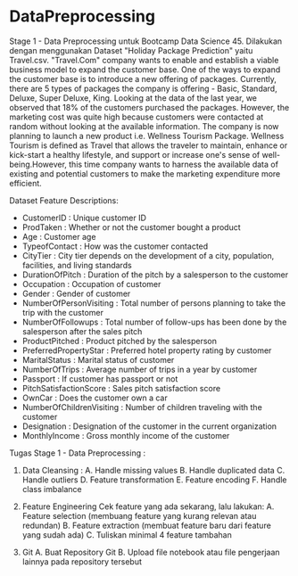 # DataPreprocessing

Stage 1 - Data Preprocessing untuk Bootcamp Data Science 45. Dilakukan dengan menggunakan Dataset "Holiday Package Prediction" yaitu Travel.csv. 
"Travel.Com" company wants to enable and establish a viable business model to expand the customer base. One of the ways to expand the customer base is to introduce a new offering of packages. Currently, there are 5 types of packages the company is offering - Basic, Standard, Deluxe, Super Deluxe, King. Looking at the data of the last year, we observed that 18% of the customers purchased the packages. However, the marketing cost was quite high because customers were contacted at random without looking at the available information. The company is now planning to launch a new product i.e. Wellness Tourism Package. Wellness Tourism is defined as Travel that allows the traveler to maintain, enhance or kick-start a healthy lifestyle, and support or increase one's sense of well-being.However, this time company wants to harness the available data of existing and potential customers to make the marketing expenditure more efficient.

Dataset Feature Descriptions:
- CustomerID : Unique customer ID
- ProdTaken : Whether or not the customer bought a product
- Age : Customer age
- TypeofContact : How was the customer contacted
- CityTier : City tier depends on the development of a city, population, facilities, and living standards
- DurationOfPitch : Duration of the pitch by a salesperson to the customer
- Occupation : Occupation of customer
- Gender : Gender of customer
- NumberOfPersonVisiting : Total number of persons planning to take the trip with the customer
- NumberOfFollowups : Total number of follow-ups has been done by the salesperson after the sales pitch
- ProductPitched : Product pitched by the salesperson
- PreferredPropertyStar : Preferred hotel property rating by customer
- MaritalStatus : Marital status of customer
- NumberOfTrips : Average number of trips in a year by customer
- Passport : If customer has passport or not
- PitchSatisfactionScore : Sales pitch satisfaction score
- OwnCar : Does the customer own a car
- NumberOfChildrenVisiting : Number of children traveling with the customer
- Designation : Designation of the customer in the current organization
- MonthlyIncome : Gross monthly income of the customer

Tugas Stage 1 - Data Preprocessing :
1. Data Cleansing :
A. Handle missing values
B. Handle duplicated data
C. Handle outliers
D. Feature transformation
E. Feature encoding
F. Handle class imbalance

2. Feature Engineering 
Cek feature yang ada sekarang, lalu lakukan:
A. Feature selection (membuang feature yang kurang relevan atau redundan)
B. Feature extraction (membuat feature baru dari feature yang sudah ada)
C. Tuliskan minimal 4 feature tambahan 

3. Git
A. Buat Repository Git
B. Upload file notebook atau file pengerjaan lainnya pada repository tersebut


